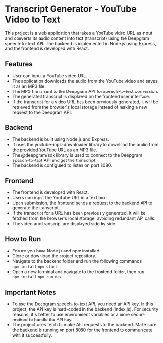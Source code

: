# Transcript Generator - YouTube Video to Text
<p>This project is a web application that takes a YouTube video URL as input and converts its audio content into text (transcript) using the Deepgram speech-to-text API. The backend is implemented in Node.js using Express, and the frontend is developed with React.</p>

## Features
* User can input a YouTube video URL.
* The application downloads the audio from the YouTube video and saves it as an MP3 file.
* The MP3 file is sent to the Deepgram API for speech-to-text conversion.
* The generated transcript is displayed on the frontend user interface.
* If the transcript for a video URL has been previously generated, it will be retrieved from the browser's local storage instead of making a new request to the Deepgram API.

## Backend
* The backend is built using Node.js and Express.
* It uses the youtube-mp3-downloader library to download the audio from the provided YouTube URL as an MP3 file.
* The @deepgram/sdk library is used to connect to the Deepgram speech-to-text API and get the transcript.
* The backend is configured to listen on port 8080.

## Frontend
* The frontend is developed with React.
* Users can input the YouTube URL in a text box.
* Upon submission, the frontend sends a request to the backend API to generate the transcript.
* If the transcript for a URL has been previously generated, it will be fetched from the browser's local storage, avoiding redundant API calls.
* The video and transcript are displayed side by side.

## How to Run
* Ensure you have Node.js and npm installed.
* Clone or download the project repository.
* Navigate to the backend folder and run the following commands </br>
  ```npm install```
  ```npm start```
* Open a new terminal and navigate to the frontend folder, then run </br>
  ```npm install```
  ```npm run dev```

## Important Notes
* To use the Deepgram speech-to-text API, you need an API key. In this project, the API key is hard-coded in the backend (index.js). For security reasons, it's better to use environment variables or a more secure method to handle the API key.
* The project uses fetch to make API requests to the backend. Make sure the backend is running on port 8080 for the frontend to communicate with it successfully.
